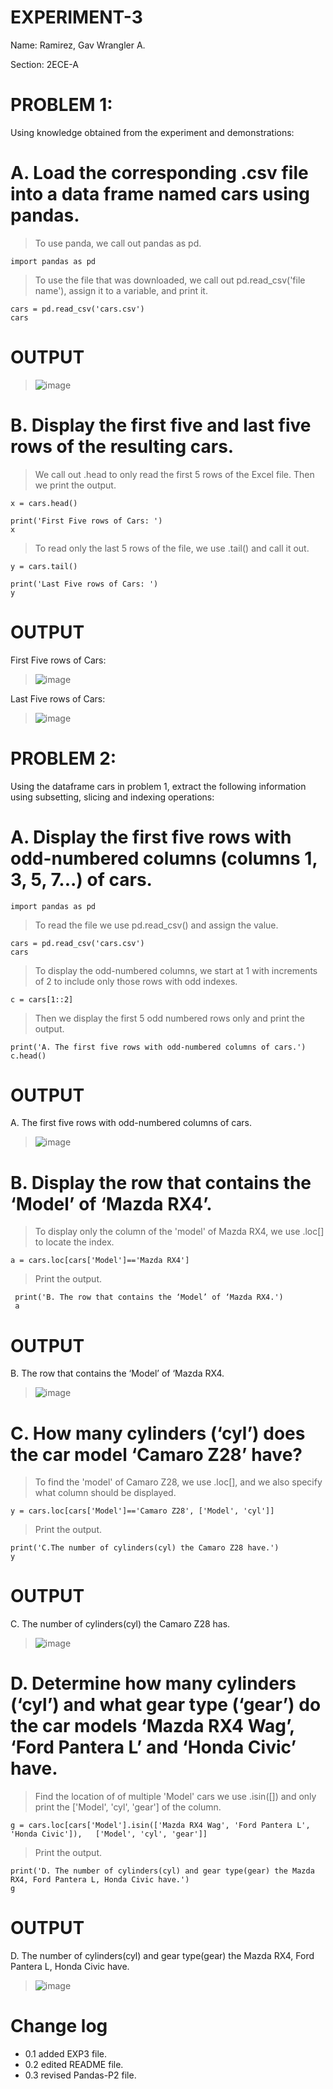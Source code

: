 # EXPERIMENT-3

Name: Ramirez, Gav Wrangler A.

Section: 2ECE-A

# PROBLEM 1:
Using knowledge obtained from the experiment and demonstrations:

# A. Load the corresponding .csv file into a data frame named cars using pandas.
> To use panda, we call out pandas as pd.

    import pandas as pd

> To use the file that was downloaded, we call out pd.read_csv('file name'), assign it to a variable, and print it.

    cars = pd.read_csv('cars.csv')
    cars
# OUTPUT
 
 >  ![image](https://github.com/user-attachments/assets/45b0cca3-9edf-4c4d-8ecc-9e38c96fd155)

# B. Display the first five and last five rows of the resulting cars.

> We call out .head to only read the first 5 rows of the Excel file. Then we print the output.

    x = cars.head()

    print('First Five rows of Cars: ')
    x
    
 > To read only the last 5 rows of the file, we use .tail() and call it out.

    y = cars.tail()

    print('Last Five rows of Cars: ')
    y
    
# OUTPUT
 First Five rows of Cars: 
> 
> ![image](https://github.com/user-attachments/assets/6dd3eadf-ee49-4dcd-a856-63d09b255a2d)


 Last Five rows of Cars: 
> 
> ![image](https://github.com/user-attachments/assets/f0104581-f5ed-4b57-8a66-77e7a643e82e)



# PROBLEM 2:
Using the dataframe cars in problem 1, extract the following information using subsetting, slicing and
indexing operations:

# A. Display the first five rows with odd-numbered columns (columns 1, 3, 5, 7...) of cars.
    import pandas as pd


> To read the file we use pd.read_csv() and assign the value.

    cars = pd.read_csv('cars.csv')
    cars

> To display the odd-numbered columns, we start at 1 with increments of 2 to include only those rows with odd indexes.

    c = cars[1::2]

> Then we display the first 5 odd numbered rows only and print the output.

    print('A. The first five rows with odd-numbered columns of cars.')
    c.head()

  # OUTPUT
 A. The first five rows with odd-numbered columns of cars.
> 
>  ![image](https://github.com/user-attachments/assets/3f9c6fac-a2c7-4f25-b495-9da60100ce3f)


# B. Display the row that contains the ‘Model’ of ‘Mazda RX4’.
> To display only the column of the 'model' of Mazda RX4, we use .loc[] to locate the index.

    a = cars.loc[cars['Model']=='Mazda RX4']

> Print the output.

     print('B. The row that contains the ‘Model’ of ‘Mazda RX4.')
     a
# OUTPUT

 B. The row that contains the ‘Model’ of ‘Mazda RX4.
> 
> ![image](https://github.com/user-attachments/assets/486592ce-5c43-4f8f-b0be-445d937cfc6d)


# C. How many cylinders (‘cyl’) does the car model ‘Camaro Z28’ have?

> To find the 'model' of Camaro Z28, we use .loc[], and we also specify what column should be displayed.

    y = cars.loc[cars['Model']=='Camaro Z28', ['Model', 'cyl']]

> Print the output.

    print('C.The number of cylinders(cyl) the Camaro Z28 have.')
    y

# OUTPUT
 C. The number of cylinders(cyl) the Camaro Z28 has.
> 
> ![image](https://github.com/user-attachments/assets/c6fcf149-49b5-4413-b9bf-d2c339fd4fa9)

# D. Determine how many cylinders (‘cyl’) and what gear type (‘gear’) do the car models ‘Mazda RX4 Wag’, ‘Ford Pantera L’ and ‘Honda Civic’ have.

> Find the location of of multiple 'Model' cars we use .isin([]) and only print the ['Model', 'cyl', 'gear'] of the column.

    g = cars.loc[cars['Model'].isin(['Mazda RX4 Wag', 'Ford Pantera L', 'Honda Civic']),   ['Model', 'cyl', 'gear']]

> Print the output.

    print('D. The number of cylinders(cyl) and gear type(gear) the Mazda RX4, Ford Pantera L, Honda Civic have.')
    g

# OUTPUT
 D. The number of cylinders(cyl) and gear type(gear) the Mazda RX4, Ford Pantera L, Honda Civic have.
>
> ![image](https://github.com/user-attachments/assets/1cf9b220-3f3b-456b-a6cf-148ef4f62734)


# Change log
- 0.1 added EXP3 file.
- 0.2 edited README file.
- 0.3 revised Pandas-P2 file.


  

